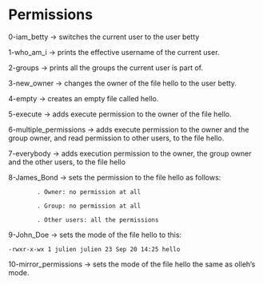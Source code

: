# Permissions


0-iam_betty -> switches the current user to the user betty

1-who_am_i -> prints the effective username of the current user.

2-groups -> prints all the groups the current user is part of.

3-new_owner -> changes the owner of the file hello to the user betty.

4-empty -> creates an empty file called hello.

5-execute -> adds execute permission to the owner of the file hello.

6-multiple_permissions -> adds execute permission to the owner and the group owner, and read permission to other users, to the file hello.

7-everybody -> adds execution permission to the owner, the group owner and the other users, to the file hello

8-James_Bond -> sets the permission to the file hello as follows:

			. Owner: no permission at all

			. Group: no permission at all

			. Other users: all the permissions

9-John_Doe -> sets the mode of the file hello to this:

```
-rwxr-x-wx 1 julien julien 23 Sep 20 14:25 hello
```

10-mirror_permissions -> sets the mode of the file hello the same as olleh’s mode.
